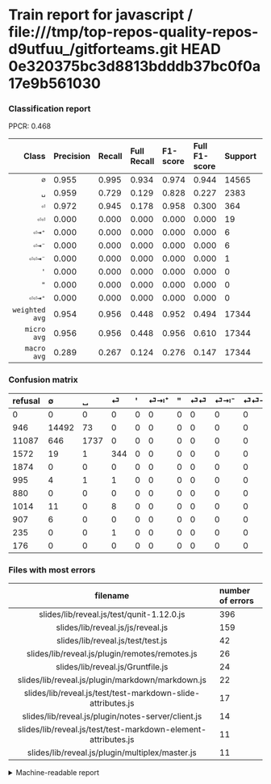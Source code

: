 # Train report for javascript / file:///tmp/top-repos-quality-repos-d9utfuu_/gitforteams.git HEAD 0e320375bc3d8813bdddb37bc0f0a17e9b561030

### Classification report

PPCR: 0.468

| Class | Precision | Recall | Full Recall | F1-score | Full F1-score | Support | Full Support | PPCR |
|------:|:----------|:-------|:------------|:---------|:---------|:--------|:-------------|:-----|
| `∅` | 0.955| 0.995| 0.934| 0.974| 0.944| 14565| 15511| 0.939 |
| `␣` | 0.959| 0.729| 0.129| 0.828| 0.227| 2383| 13470| 0.177 |
| `⏎` | 0.972| 0.945| 0.178| 0.958| 0.300| 364| 1936| 0.188 |
| `⏎⏎` | 0.000| 0.000| 0.000| 0.000| 0.000| 19| 1033| 0.018 |
| `⏎⇥⁺` | 0.000| 0.000| 0.000| 0.000| 0.000| 6| 1001| 0.006 |
| `⏎⇥⁻` | 0.000| 0.000| 0.000| 0.000| 0.000| 6| 913| 0.007 |
| `⏎⏎⇥⁻` | 0.000| 0.000| 0.000| 0.000| 0.000| 1| 236| 0.004 |
| `'` | 0.000| 0.000| 0.000| 0.000| 0.000| 0| 1874| 0.000 |
| `"` | 0.000| 0.000| 0.000| 0.000| 0.000| 0| 880| 0.000 |
| `⏎⏎⇥⁺` | 0.000| 0.000| 0.000| 0.000| 0.000| 0| 176| 0.000 |
| `weighted avg` | 0.954| 0.956| 0.448| 0.952| 0.494| 17344| 37030| 0.468 |
| `micro avg` | 0.956| 0.956| 0.448| 0.956| 0.610| 17344| 37030| 0.468 |
| `macro avg` | 0.289| 0.267| 0.124| 0.276| 0.147| 17344| 37030| 0.468 |

### Confusion matrix

|refusal|  ∅| ␣| ⏎| '| ⏎⇥⁺| "| ⏎⏎| ⏎⇥⁻| ⏎⏎⇥⁻| ⏎⏎⇥⁺| 
|:---|:---|:---|:---|:---|:---|:---|:---|:---|:---|:---|
|0 |0 |0 |0 |0 |0 |0 |0 |0 |0 |0 |
|946 |14492 |73 |0 |0 |0 |0 |0 |0 |0 |0 |
|11087 |646 |1737 |0 |0 |0 |0 |0 |0 |0 |0 |
|1572 |19 |1 |344 |0 |0 |0 |0 |0 |0 |0 |
|1874 |0 |0 |0 |0 |0 |0 |0 |0 |0 |0 |
|995 |4 |1 |1 |0 |0 |0 |0 |0 |0 |0 |
|880 |0 |0 |0 |0 |0 |0 |0 |0 |0 |0 |
|1014 |11 |0 |8 |0 |0 |0 |0 |0 |0 |0 |
|907 |6 |0 |0 |0 |0 |0 |0 |0 |0 |0 |
|235 |0 |0 |1 |0 |0 |0 |0 |0 |0 |0 |
|176 |0 |0 |0 |0 |0 |0 |0 |0 |0 |0 |

### Files with most errors

| filename | number of errors|
|:----:|:-----|
| slides/lib/reveal.js/test/qunit-1.12.0.js | 396 |
| slides/lib/reveal.js/js/reveal.js | 159 |
| slides/lib/reveal.js/test/test.js | 42 |
| slides/lib/reveal.js/plugin/remotes/remotes.js | 26 |
| slides/lib/reveal.js/Gruntfile.js | 24 |
| slides/lib/reveal.js/plugin/markdown/markdown.js | 22 |
| slides/lib/reveal.js/test/test-markdown-slide-attributes.js | 17 |
| slides/lib/reveal.js/plugin/notes-server/client.js | 14 |
| slides/lib/reveal.js/test/test-markdown-element-attributes.js | 11 |
| slides/lib/reveal.js/plugin/multiplex/master.js | 11 |

<details>
    <summary>Machine-readable report</summary>
```json
{
  "cl_report": {"\"": {"f1-score": 0.0, "precision": 0.0, "recall": 0.0, "support": 0}, "\u0027": {"f1-score": 0.0, "precision": 0.0, "recall": 0.0, "support": 0}, "macro avg": {"f1-score": 0.2760827385446511, "precision": 0.2885163688300956, "recall": 0.26689560646543964, "support": 17344}, "micro avg": {"f1-score": 0.9555465867158671, "precision": 0.9555465867158671, "recall": 0.9555465867158671, "support": 17344}, "weighted avg": {"f1-score": 0.9522338152117354, "precision": 0.9539200395813227, "recall": 0.9555465867158671, "support": 17344}, "\u2205": {"f1-score": 0.974481390579296, "precision": 0.954803004348399, "recall": 0.9949879848952969, "support": 14565}, "\u23ce": {"f1-score": 0.958217270194986, "precision": 0.9717514124293786, "recall": 0.945054945054945, "support": 364}, "\u23ce\u21e5\u207a": {"f1-score": 0.0, "precision": 0.0, "recall": 0.0, "support": 6}, "\u23ce\u21e5\u207b": {"f1-score": 0.0, "precision": 0.0, "recall": 0.0, "support": 6}, "\u23ce\u23ce": {"f1-score": 0.0, "precision": 0.0, "recall": 0.0, "support": 19}, "\u23ce\u23ce\u21e5\u207a": {"f1-score": 0.0, "precision": 0.0, "recall": 0.0, "support": 0}, "\u23ce\u23ce\u21e5\u207b": {"f1-score": 0.0, "precision": 0.0, "recall": 0.0, "support": 1}, "\u2423": {"f1-score": 0.8281287246722289, "precision": 0.9586092715231788, "recall": 0.7289131347041544, "support": 2383}},
  "cl_report_full": {"\"": {"f1-score": 0.0, "precision": 0.0, "recall": 0.0, "support": 880}, "\u0027": {"f1-score": 0.0, "precision": 0.0, "recall": 0.0, "support": 1874}, "macro avg": {"f1-score": 0.1472205581586826, "precision": 0.2885163688300956, "recall": 0.1240943866808212, "support": 37030}, "micro avg": {"f1-score": 0.6095928200978409, "precision": 0.9555465867158671, "recall": 0.4475560356467729, "support": 37030}, "weighted avg": {"f1-score": 0.4940043186359693, "precision": 0.7994525255827305, "recall": 0.4475560356467729, "support": 37030}, "\u2205": {"f1-score": 0.9444426341685946, "precision": 0.954803004348399, "recall": 0.9343046869963252, "support": 15511}, "\u23ce": {"f1-score": 0.3004366812227074, "precision": 0.9717514124293786, "recall": 0.17768595041322313, "support": 1936}, "\u23ce\u21e5\u207a": {"f1-score": 0.0, "precision": 0.0, "recall": 0.0, "support": 1001}, "\u23ce\u21e5\u207b": {"f1-score": 0.0, "precision": 0.0, "recall": 0.0, "support": 913}, "\u23ce\u23ce": {"f1-score": 0.0, "precision": 0.0, "recall": 0.0, "support": 1033}, "\u23ce\u23ce\u21e5\u207a": {"f1-score": 0.0, "precision": 0.0, "recall": 0.0, "support": 176}, "\u23ce\u23ce\u21e5\u207b": {"f1-score": 0.0, "precision": 0.0, "recall": 0.0, "support": 236}, "\u2423": {"f1-score": 0.22732626619552415, "precision": 0.9586092715231788, "recall": 0.1289532293986637, "support": 13470}},
  "ppcr": 0.4683769916284094
}
```
</details>
